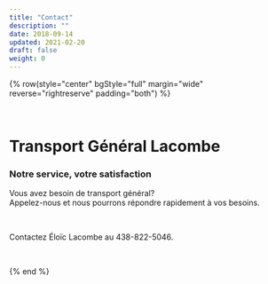 ```yaml
---
title: "Contact"
description: ""
date: 2018-09-14
updated: 2021-02-20
draft: false
weight: 0
---
```


<div class="container mx-auto">

<!-- section 1 -->

{% row(style="center" bgStyle="full" margin="wide" reverse="rightreserve" padding="both") %}

<br>

# Transport Général Lacombe

### Notre service, votre satisfaction

Vous avez besoin de transport général? 
<br>
Appelez-nous et nous pourrons répondre rapidement à vos besoins.

<br>

Contactez Éloïc Lacombe au 438-822-5046.

<br>

</div>

{% end %}

